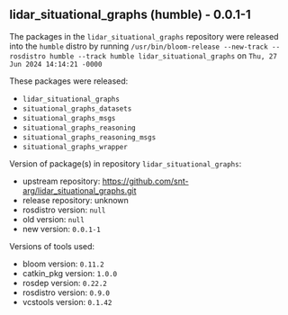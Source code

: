 ## lidar_situational_graphs (humble) - 0.0.1-1

The packages in the `lidar_situational_graphs` repository were released into the `humble` distro by running `/usr/bin/bloom-release --new-track --rosdistro humble --track humble lidar_situational_graphs` on `Thu, 27 Jun 2024 14:14:21 -0000`

These packages were released:
- `lidar_situational_graphs`
- `situational_graphs_datasets`
- `situational_graphs_msgs`
- `situational_graphs_reasoning`
- `situational_graphs_reasoning_msgs`
- `situational_graphs_wrapper`

Version of package(s) in repository `lidar_situational_graphs`:

- upstream repository: https://github.com/snt-arg/lidar_situational_graphs.git
- release repository: unknown
- rosdistro version: `null`
- old version: `null`
- new version: `0.0.1-1`

Versions of tools used:

- bloom version: `0.11.2`
- catkin_pkg version: `1.0.0`
- rosdep version: `0.22.2`
- rosdistro version: `0.9.0`
- vcstools version: `0.1.42`


